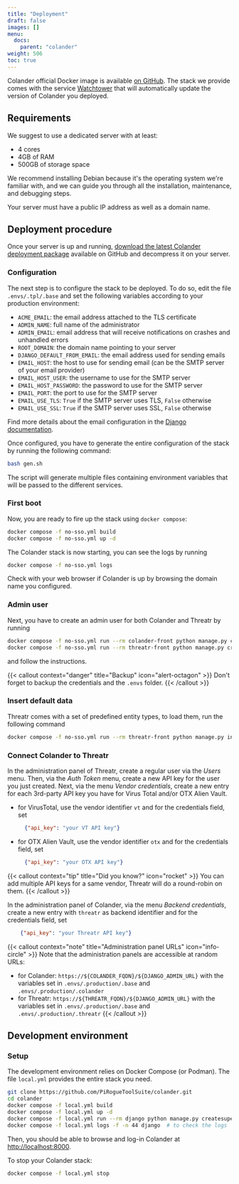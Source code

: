 ```yaml
---
title: "Deployment"
draft: false
images: []
menu:
  docs:
    parent: "colander"
weight: 506
toc: true
---
```


Colander official Docker image is available [on GitHub](https://github.com/PiRogueToolSuite/colander/pkgs/container/colander). The stack we provide comes with the service [Watchtower](https://containrrr.dev/watchtower/) that will automatically update the version of Colander you deployed.

## Requirements
We suggest to use a dedicated server with at least:

* 4 cores
* 4GB of RAM
* 500GB of storage space

We recommend installing Debian because it's the operating system we're familiar with, and we can guide you through all the installation, maintenance, and debugging steps. 

Your server must have a public IP address as well as a domain name.

## Deployment procedure
Once your server is up and running, [download the latest Colander deployment package](https://github.com/PiRogueToolSuite/colander/releases/latest) available on GitHub and decompress it on your server.

### Configuration
The next step is to configure the stack to be deployed. To do so, edit the file `.envs/.tpl/.base` and set the following variables according to your production environment:

* `ACME_EMAIL`: the email address attached to the TLS certificate
* `ADMIN_NAME`: full name of the administrator
* `ADMIN_EMAIL`: email address that will receive notifications on crashes and unhandled errors
* `ROOT_DOMAIN`: the domain name pointing to your server 
* `DJANGO_DEFAULT_FROM_EMAIL`: the email address used for sending emails
* `EMAIL_HOST`: the host to use for sending email (can be the SMTP server of your email provider)
* `EMAIL_HOST_USER`: the username to use for the SMTP server
* `EMAIL_HOST_PASSWORD`: the password to use for the SMTP server 
* `EMAIL_PORT`: the port to use for the SMTP server 
* `EMAIL_USE_TLS`: `True` if the SMTP server uses TLS, `False` otherwise
* `EMAIL_USE_SSL`: `True` if the SMTP server uses SSL, `False` otherwise

Find more details about the email configuration in the [Django documentation](https://docs.djangoproject.com/en/4.2/ref/settings/#email-use-tls).

Once configured, you have to generate the entire configuration of the stack by running the following command:

```bash {title="Generate the configuration"}
bash gen.sh
```

The script will generate multiple files containing environment variables that will be passed to the different services.

### First boot
Now, you are ready to fire up the stack using `docker compose`:

```bash {title="Build and start the entire stack"}
docker compose -f no-sso.yml build
docker compose -f no-sso.yml up -d 
```

The Colander stack is now starting, you can see the logs by running 

```bash {title="Check the logs"}
docker compose -f no-sso.yml logs
```

Check with your web browser if Colander is up by browsing the domain name you configured.

### Admin user
Next, you have to create an admin user for both Colander and Threatr by running 

```bash {title="Create admin accounts"}
docker compose -f no-sso.yml run --rm colander-front python manage.py createsuperuser
docker compose -f no-sso.yml run --rm threatr-front python manage.py createsuperuser
```

and follow the instructions.

{{< callout context="danger" title="Backup" icon="alert-octagon" >}}
Don't forget to backup the credentials and the `.envs` folder.
{{< /callout >}}

### Insert default data
Threatr comes with a set of predefined entity types, to load them, run the following command

```bash {title="Insert the default data"}
docker compose -f no-sso.yml run --rm threatr-front python manage.py insert_default_data
```

### Connect Colander to Threatr
In the administration panel of Threatr, create a regular user via the *Users* menu. Then, via the *Auth Token* menu, create a new API key for the user you just created. Next, via the menu *Vendor credentials*, create a new entry for each 3rd-party API key you have for Virus Total and/or OTX Alien Vault.

* for VirusTotal, use the vendor identifier `vt` and for the credentials field, set 
    ```json
      {"api_key": "your VT API key"}
    ```
* for OTX Alien Vault, use the vendor identifier `otx` and for the credentials field, set 
    ```json
      {"api_key": "your OTX API key"}
    ```

{{< callout context="tip" title="Did you know?" icon="rocket" >}}
You can add multiple API keys for a same vendor, Threatr will do a round-robin on them.
{{< /callout >}}

In the administration panel of Colander, via the menu *Backend credentials*, create a new entry with `threatr` as backend identifier and for the credentials field, set 
```json
    {"api_key": "your Threatr API key"}
```

{{< callout context="note" title="Administration panel URLs" icon="info-circle" >}}
Note that the administration panels are accessible at random URLs:
* for Colander: `https://${COLANDER_FQDN}/${DJANGO_ADMIN_URL}` with the variables set in  `.envs/.production/.base` and `.envs/.production/.colander`
* for Threatr: `https://${THREATR_FQDN}/${DJANGO_ADMIN_URL}` with the variables set in  `.envs/.production/.base` and `.envs/.production/.threatr`
{{< /callout >}}

## Development environment

### Setup
The development environment relies on Docker Compose (or Podman). The file `local.yml` provides the entire stack you need.

```bash {title="Setup the development environment"}
git clone https://github.com/PiRogueToolSuite/colander.git
cd colander
docker compose -f local.yml build 
docker compose -f local.yml up -d
docker compose -f local.yml run --rm django python manage.py createsuperuser 
docker compose -f local.yml logs -f -n 44 django  # to check the logs
```
Then, you should be able to browse and log-in Colander at [http://localhost:8000](http://localhost:8000).

To stop your Colander stack:
```bash {title="Stop all services"}
docker compose -f local.yml stop
```
